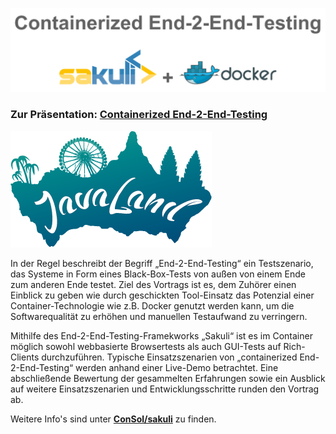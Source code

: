 ![](pics/contarinerized-salkuli-docker.png)

### Zur Präsentation: [Containerized End-2-End-Testing](https://rawgit.com/toschneck/presentation/javaland-containerized-e2e-testing/index.html#/)
![](pics/logo_javaland.png)

In der Regel beschreibt der Begriff „End-2-End-Testing“ ein Testszenario, das Systeme in Form eines Black-Box-Tests von außen von einem Ende zum anderen Ende testet. Ziel des Vortrags ist es, dem Zuhörer einen Einblick zu geben wie durch geschickten Tool-Einsatz das Potenzial einer Container-Technologie wie z.B. Docker genutzt werden kann, um die Softwarequalität zu erhöhen und manuellen Testaufwand zu verringern.

Mithilfe des End-2-End-Testing-Framekworks „Sakuli“ ist es im Container möglich sowohl webbasierte Browsertests als auch GUI-Tests auf Rich-Clients durchzuführen. Typische Einsatzszenarien von „containerized End-2-End-Testing“ werden anhand einer Live-Demo betrachtet. Eine abschließende Bewertung der gesammelten Erfahrungen sowie ein Ausblick auf weitere Einsatzszenarien und Entwicklungsschritte runden den Vortrag ab.

Weitere Info's sind unter __[ConSol/sakuli](https://github.com/ConSol/sakuli)__ zu finden.
